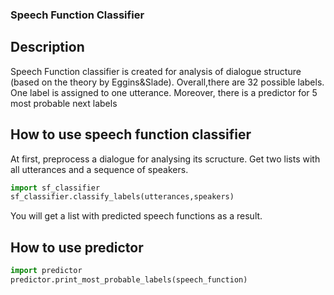   
   ### Speech Function Classifier
## Description
Speech Function classifier is created for analysis of dialogue structure (based on the theory by Eggins&Slade). Overall,there are 32 possible labels. One label is assigned to one utterance. Moreover, there is a predictor for 5 most probable next labels

## How to use speech function classifier
At first, preprocess a dialogue for analysing its scructure. Get two lists with all utterances and a sequence of speakers. 
```python
import sf_classifier
sf_classifier.classify_labels(utterances,speakers)
```
You will get a list with predicted speech functions as a result.

## How to use predictor 
```python
import predictor
predictor.print_most_probable_labels(speech_function)
```
